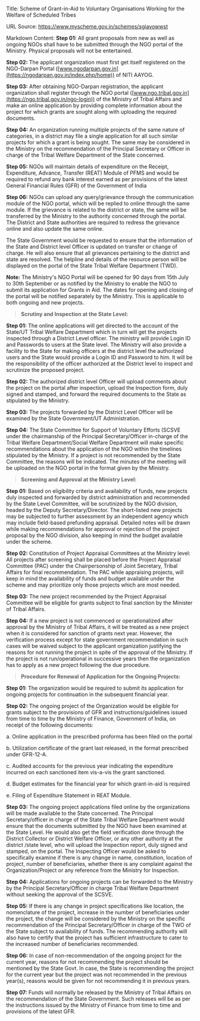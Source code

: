 Title: Scheme of Grant-in-Aid to Voluntary Organisations Working for the Welfare of Scheduled Tribes

URL Source: https://www.myscheme.gov.in/schemes/sgiavowwst

Markdown Content:
**Step 01:** All grant proposals from new as well as ongoing NGOs shall have to be submitted through the NGO portal of the Ministry. Physical proposals will not be entertained.

**Step 02:** The applicant organization must first get itself registered on the NGO-Darpan Portal ([www.ngodarpan.gov.in](https://ngodarpan.gov.in/index.php/home)) of NITI AAYOG.

**Step 03:** After obtaining NGO-Darpan registration, the applicant organization shall register through the NGO portal ([www.ngo.tribal.gov.in](https://ngo.tribal.gov.in/ngo-login)) of the Ministry of Tribal Affairs and make an online application by providing complete information about the project for which grants are sought along with uploading the required documents.

**Step 04:** An organization running multiple projects of the same nature of categories, in a district may file a single application for all such similar projects for which a grant is being sought. The same may be considered in the Ministry on the recommendation of the Principal Secretary or Officer in charge of the Tribal Welfare Department of the State concerned.

**Step 05:** NGOs will maintain details of expenditure on the Receipt, Expenditure, Advance, Transfer (REAT) Module of PFMS and would be required to refund any bank interest earned as per provisions of the latest General Financial Rules (GFR) of the Government of India

**Step 06:** NGOs can upload any query/grievance through the communication module of the NGO portal, which will be replied to online through the same module. If the grievance is related to the district or state, the same will be transferred by the Ministry to the authority concerned through the portal. The District and State authorities are required to redress the grievance online and also update the same online.

The State Government would be requested to ensure that the information of the State and District level Officer is updated on transfer or change of charge. He will also ensure that all grievances pertaining to the district and state are resolved. The helpline and details of the resource person will be displayed on the portal of the State Tribal Welfare Department (TWD).

**Note:** The Ministry's NGO Portal will be opened for 90 days from 15th July to 30th September or as notified by the Ministry to enable the NGO to submit its application for Grants in Aid. The dates for opening and closing of the portal will be notified separately by the Ministry. This is applicable to both ongoing and new projects.

> **Scrutiny and Inspection at the State Level:**

**Step 01:** The online applications will get directed to the account of the State/UT Tribal Welfare Department which in turn will get the projects inspected through a District Level officer. The ministry will provide Login ID and Passwords to users at the State level. The Ministry will also provide a facility to the State for making officers at the district level the authorized users and the State would provide a Login ID and Password to him. It will be the responsibility of the officer authorized at the District level to inspect and scrutinize the proposed project.

**Step 02:** The authorized district level Officer will upload comments about the project on the portal after inspection, upload the Inspection form, duly signed and stamped, and forward the required documents to the State as stipulated by the Ministry.

**Step 03:** The projects forwarded by the District Level Officer will be examined by the State Government/UT Administration.

**Step 04:** The State Committee for Support of Voluntary Efforts (SCSVE under the chairmanship of the Principal Secretary/Officer in-charge of the Tribal Welfare Department/Social Welfare Department will make specific recommendations about the application of the NGO within the timelines stipulated by the Ministry. If a project is not recommended by the State Committee, the reasons will be indicated. The minutes of the meeting will be uploaded on the NGO portal in the format given by the Ministry.

> **Screening and Approval at the Ministry Level:**

**Step 01:** Based on eligibility criteria and availability of funds, new projects duly inspected and forwarded by district administration and recommended by the State Level Committee, will be scrutinized by the NGO division, headed by the Deputy Secretary/Director. The short-listed new projects may be subjected to further assessment by an independent agency which may include field-based prefunding appraisal. Detailed notes will be drawn while making recommendations for approval or rejection of the project proposal by the NGO division, also keeping in mind the budget available under the scheme.

**Step 02:** Constitution of Project Appraisal Committees at the Ministry level: All projects after screening shall be placed before the Project Appraisal Committee (PAC) under the Chairpersonship of Joint Secretary, Tribal Affairs for final recommendation. The PAC while appraising projects, will keep in mind the availability of funds and budget available under the scheme and may prioritize only those projects which are most needed.

**Step 03:** The new project recommended by the Project Appraisal Committee will be eligible for grants subject to final sanction by the Minister of Tribal Affairs.

**Step 04:** If a new project is not commenced or operationalized after approval by the Ministry of Tribal Affairs, it will be treated as a new project when it is considered for sanction of grants next year. However, the verification process except for state government recommendation in such cases will be waived subject to the applicant organization justifying the reasons for not running the project in spite of the approval of the Ministry. If the project is not run/operational in successive years then the organization has to apply as a new project following the due procedure.

> **Procedure for Renewal of Application for the Ongoing Projects:**

**Step 01:** The organization would be required to submit its application for ongoing projects for continuation in the subsequent financial year.

**Step 02:** The ongoing project of the Organization would be eligible for grants subject to the provisions of GFR and instructions/guidelines issued from time to time by the Ministry of Finance, Government of India, on receipt of the following documents:

a. Online application in the prescribed proforma has been filed on the portal

b. Utilization certificate of the grant last released, in the format prescribed under GFR-12-A.

c. Audited accounts for the previous year indicating the expenditure incurred on each sanctioned item vis-a-vis the grant sanctioned.

d. Budget estimates for the financial year for which grant-in-aid is required

e. Filing of Expenditure Statement in REAT Module.

**Step 03:** The ongoing project applications filed online by the organizations will be made available to the State concerned. The Principal Secretary/officer in charge of the State Tribal Welfare Department would ensure that the documents submitted by the NGO have been examined at the State Level. He would also get the field verification done through the District Collector or District Welfare Officer, or any other authority at the district /state level, who will upload the Inspection report, duly signed and stamped, on the portal. The Inspecting Officer would be asked to specifically examine if there is any change in name, constitution, location of project, number of beneficiaries, whether there is any complaint against the Organization/Project or any reference from the Ministry for Inspection.

**Step 04:** Applications for ongoing projects can be forwarded to the Ministry by the Principal Secretary/Officer in charge Tribal Welfare Department without seeking the approval of the SCSVE.

**Step 05:** If there is any change in project specifications like location, the nomenclature of the project, increase in the number of beneficiaries under the project, the change will be considered by the Ministry on the specific recommendation of the Principal Secretary/Officer in charge of the TWO of the State subject to availability of funds. The recommending authority will also have to certify that the project has sufficient infrastructure to cater to the increased number of beneficiaries recommended.

**Step 06:** In case of non-recommendation of the ongoing project for the current year, reasons for not recommending the project should be mentioned by the State Govt. In case, the State is recommending the project for the current year but the project was not recommended in the previous year(s), reasons would be given for not recommending it in previous years.

**Step 07:** Funds will normally be released by the Ministry of Tribal Affairs on the recommendation of the State Government. Such releases will be as per the instructions issued by the Ministry of Finance from time to time and provisions of the latest GFR.
